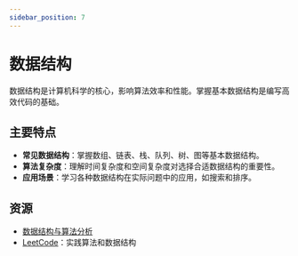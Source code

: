 ```yaml
---
sidebar_position: 7
---
```


# 数据结构

数据结构是计算机科学的核心，影响算法效率和性能。掌握基本数据结构是编写高效代码的基础。

## 主要特点
- **常见数据结构**：掌握数组、链表、栈、队列、树、图等基本数据结构。
- **算法复杂度**：理解时间复杂度和空间复杂度对选择合适数据结构的重要性。
- **应用场景**：学习各种数据结构在实际问题中的应用，如搜索和排序。

## 资源
- [数据结构与算法分析](https://www.amazon.com/Data-Structures-Algorithm-Analysis-C/dp/013284737X)
- [LeetCode](https://leetcode.com/)：实践算法和数据结构

